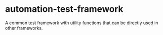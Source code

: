 # automation-test-framework
A common test framework with utility functions that can be directly used in other frameworks.
